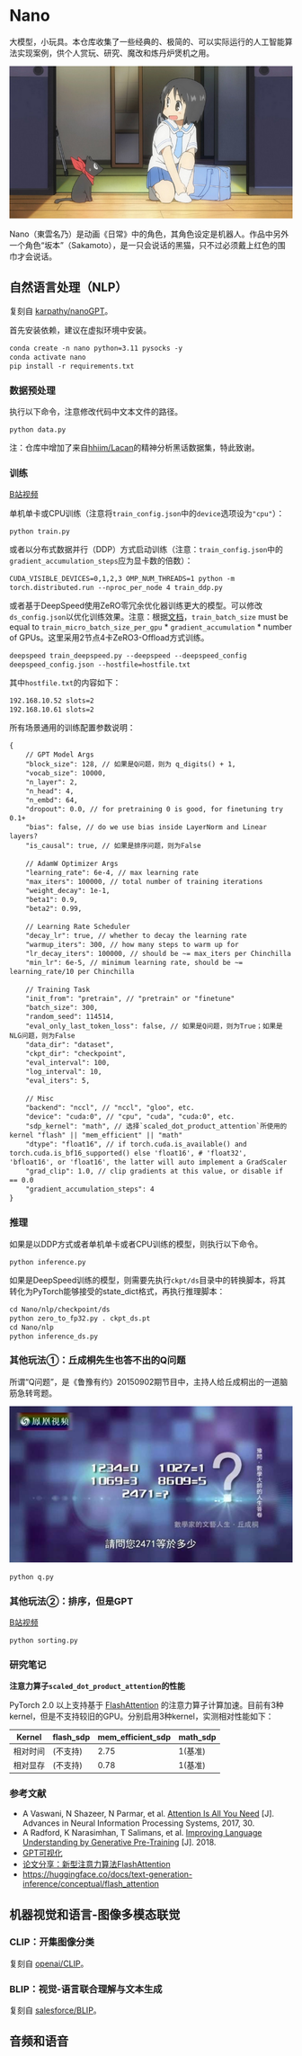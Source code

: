
# Nano

大模型，小玩具。本仓库收集了一些经典的、极简的、可以实际运行的人工智能算法实现案例，供个人赏玩、研究、魔改和炼丹炉煲机之用。

![ ](./nano.jpg)

Nano（東雲名乃）是动画《日常》中的角色，其角色设定是机器人。作品中另外一个角色“坂本”（Sakamoto），是一只会说话的黑猫，只不过必须戴上红色的围巾才会说话。

## 自然语言处理（NLP）

复刻自 [karpathy/nanoGPT](https://github.com/karpathy/nanoGPT)。

首先安装依赖，建议在虚拟环境中安装。

```
conda create -n nano python=3.11 pysocks -y
conda activate nano
pip install -r requirements.txt
```

### 数据预处理

执行以下命令，注意修改代码中文本文件的路径。

```
python data.py
```

注：仓库中增加了来自[hhiim/Lacan](https://github.com/hhiim/Lacan)的精神分析黑话数据集，特此致谢。

### 训练

[B站视频](https://www.bilibili.com/video/BV1uv42127qP)

单机单卡或CPU训练（注意将`train_config.json`中的`device`选项设为`"cpu"`）：

```
python train.py
```

或者以分布式数据并行（DDP）方式启动训练（注意：`train_config.json`中的`gradient_accumulation_steps`应为显卡数的倍数）：

```
CUDA_VISIBLE_DEVICES=0,1,2,3 OMP_NUM_THREADS=1 python -m torch.distributed.run --nproc_per_node 4 train_ddp.py
```

或者基于DeepSpeed使用ZeRO零冗余优化器训练更大的模型。可以修改`ds_config.json`以优化训练效果。注意：根据[文档](https://www.deepspeed.ai/docs/config-json/)，`train_batch_size` must be equal to `train_micro_batch_size_per_gpu` * `gradient_accumulation` * number of GPUs。这里采用2节点4卡ZeRO3-Offload方式训练。

```
deepspeed train_deepspeed.py --deepspeed --deepspeed_config deepspeed_config.json --hostfile=hostfile.txt
```

其中`hostfile.txt`的内容如下：

```
192.168.10.52 slots=2
192.168.10.61 slots=2
```

所有场景通用的训练配置参数说明：

```
{
    // GPT Model Args
    "block_size": 128, // 如果是Q问题，则为 q_digits() + 1,
    "vocab_size": 10000,
    "n_layer": 2,
    "n_head": 4,
    "n_embd": 64,
    "dropout": 0.0, // for pretraining 0 is good, for finetuning try 0.1+
    "bias": false, // do we use bias inside LayerNorm and Linear layers?
    "is_causal": true, // 如果是排序问题，则为False

    // AdamW Optimizer Args
    "learning_rate": 6e-4, // max learning rate
    "max_iters": 100000, // total number of training iterations
    "weight_decay": 1e-1,
    "beta1": 0.9,
    "beta2": 0.99,

    // Learning Rate Scheduler
    "decay_lr": true, // whether to decay the learning rate
    "warmup_iters": 300, // how many steps to warm up for
    "lr_decay_iters": 100000, // should be ~= max_iters per Chinchilla
    "min_lr": 6e-5, // minimum learning rate, should be ~= learning_rate/10 per Chinchilla

    // Training Task
    "init_from": "pretrain", // "pretrain" or "finetune"
    "batch_size": 300,
    "random_seed": 114514,
    "eval_only_last_token_loss": false, // 如果是Q问题，则为True；如果是NLG问题，则为False
    "data_dir": "dataset",
    "ckpt_dir": "checkpoint",
    "eval_interval": 100,
    "log_interval": 10,
    "eval_iters": 5,

    // Misc
    "backend": "nccl", // "nccl", "gloo", etc.
    "device": "cuda:0", // "cpu", "cuda", "cuda:0", etc.
    "sdp_kernel": "math", // 选择`scaled_dot_product_attention`所使用的kernel "flash" || "mem_efficient" || "math"
    "dtype": "float16", // if torch.cuda.is_available() and torch.cuda.is_bf16_supported() else 'float16', # 'float32', 'bfloat16', or 'float16', the latter will auto implement a GradScaler
    "grad_clip": 1.0, // clip gradients at this value, or disable if == 0.0
    "gradient_accumulation_steps": 4
}
```

### 推理

如果是以DDP方式或者单机单卡或者CPU训练的模型，则执行以下命令。

```
python inference.py
```

如果是DeepSpeed训练的模型，则需要先执行`ckpt/ds`目录中的转换脚本，将其转化为PyTorch能够接受的state_dict格式，再执行推理脚本：

```
cd Nano/nlp/checkpoint/ds
python zero_to_fp32.py . ckpt_ds.pt
cd Nano/nlp
python inference_ds.py
```

### 其他玩法①：丘成桐先生也答不出的Q问题

所谓“Q问题”，是《鲁豫有约》20150902期节目中，主持人给丘成桐出的一道脑筋急转弯题。

![ ](./q.jpg)

```
python q.py
```

### 其他玩法②：排序，但是GPT

[B站视频](https://www.bilibili.com/video/BV1XZ421s7bM)

```
python sorting.py
```

### 研究笔记

**注意力算子`scaled_dot_product_attention`的性能**

PyTorch 2.0 以上支持基于 [FlashAttention](https://arxiv.org/abs/2205.14135) 的注意力算子计算加速。目前有3种kernel，但是不支持较旧的GPU。分别启用3种kernel，实测相对性能如下：

|Kernel|flash_sdp|mem_efficient_sdp|math_sdp|
|------|------|----|--|
|相对时间|(不支持)|2.75|1(基准)|
|相对显存|(不支持)|0.78|1(基准)|

### 参考文献

- A Vaswani, N Shazeer, N Parmar, et al. [Attention Is All You Need](https://arxiv.org/abs/1706.03762) [J]. Advances in Neural Information Processing Systems, 2017, 30.
- A Radford, K Narasimhan, T Salimans, et al. [Improving Language Understanding by Generative Pre-Training](https://s3-us-west-2.amazonaws.com/openai-assets/research-covers/language-unsupervised/language_understanding_paper.pdf) [J]. 2018.
- [GPT可视化](https://bbycroft.net/llm)
- [论文分享：新型注意力算法FlashAttention](https://www.bilibili.com/video/BV1zs4y1J7tb/)
- https://huggingface.co/docs/text-generation-inference/conceptual/flash_attention

## 机器视觉和语言-图像多模态联觉

### CLIP：开集图像分类

复刻自 [openai/CLIP](https://github.com/openai/CLIP)。

### BLIP：视觉-语言联合理解与文本生成

复刻自 [salesforce/BLIP](https://github.com/salesforce/BLIP)。

## 音频和语音
